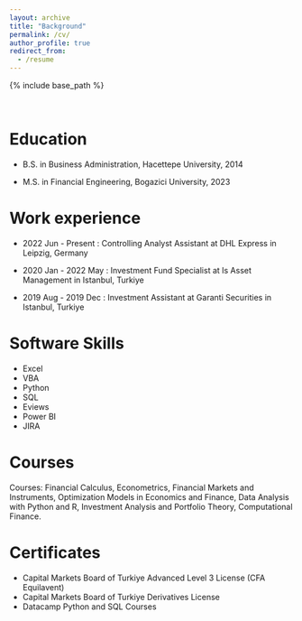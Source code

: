 ```yaml
---
layout: archive
title: "Background"
permalink: /cv/
author_profile: true
redirect_from:
  - /resume
---
```


{% include base_path %}

<br>

Education
======
* B.S. in Business Administration, Hacettepe University, 2014

* M.S. in Financial Engineering, Bogazici University, 2023



Work experience
======

* 2022 Jun - Present : Controlling Analyst Assistant at DHL Express in Leipzig, Germany

* 2020 Jan - 2022 May : Investment Fund Specialist at Is Asset Management in Istanbul, Turkiye

* 2019 Aug - 2019 Dec : Investment Assistant at Garanti Securities in Istanbul, Turkiye

  
Software Skills
======
* Excel
* VBA
* Python
* SQL
* Eviews
* Power BI
* JIRA


  
Courses
======
Courses: Financial Calculus, Econometrics, Financial Markets and 
Instruments, Optimization Models in Economics and Finance, Data 
Analysis with Python and R, Investment Analysis and Portfolio Theory, 
Computational Finance.

  
Certificates
======
* Capital Markets Board of Turkiye Advanced Level 3 License (CFA Equilavent)
* Capital Markets Board of Turkiye Derivatives License
* Datacamp Python and SQL Courses 
  
  
